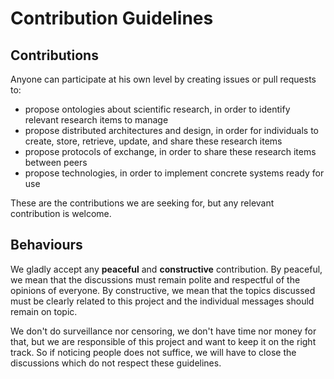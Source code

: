 # Contribution Guidelines

## Contributions

Anyone can participate at his own level by creating issues or pull requests to:
- propose ontologies about scientific research, in order to identify relevant research items to manage
- propose distributed architectures and design, in order for individuals to create, store, retrieve, update, and share these research items
- propose protocols of exchange, in order to share these research items between peers
- propose technologies, in order to implement concrete systems ready for use

These are the contributions we are seeking for, but any relevant contribution is welcome.

## Behaviours

We gladly accept any **peaceful** and **constructive** contribution.
By peaceful, we mean that the discussions must remain polite and respectful of the opinions of everyone.
By constructive, we mean that the topics discussed must be clearly related to this project and the individual messages should remain on topic.

We don't do surveillance nor censoring, we don't have time nor money for that, but we are responsible of this project and want to keep it on the right track.
So if noticing people does not suffice, we will have to close the discussions which do not respect these guidelines.